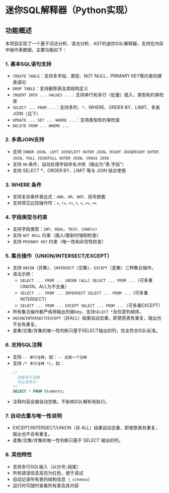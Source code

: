 # 迷你SQL解释器（Python实现）

## 功能概述

本项目实现了一个基于词法分析、语法分析、AST的迷你SQL解释器，支持在内存中操作表数据，主要功能如下：

### 1. 基本SQL语句支持
- `CREATE TABLE`：支持多字段、类型、NOT NULL、PRIMARY KEY等约束的建表语句
- `DROP TABLE`：支持删除表及其结构定义
- `INSERT INTO ... VALUES ...`：支持单行和多行（批量）插入，类型和约束检查
- `SELECT ... FROM ...`：支持多列、`*`、WHERE、ORDER BY、LIMIT、多表JOIN（见下）
- `UPDATE ... SET ... WHERE ...`：支持类型和约束检查
- `DELETE FROM ... WHERE ...`

### 2. 多表JOIN支持
- 支持 `INNER JOIN`、`LEFT JOIN`/`LEFT OUTER JOIN`、`RIGHT JOIN`/`RIGHT OUTER JOIN`、`FULL JOIN`/`FULL OUTER JOIN`、`CROSS JOIN`
- 支持 `ON` 条件，自动处理字段命名冲突（输出为"表.字段"）
- 支持 SELECT *、ORDER BY、LIMIT 等与 JOIN 结合使用

### 3. WHERE 条件
- 支持复杂条件表达式：`AND`、`OR`、`NOT`、括号嵌套
- 支持常见比较操作符：`=`, `!=`, `<>`, `>`, `<`, `>=`, `<=`

### 4. 字段类型与约束
- 支持字段类型：`INT`、`REAL`、`TEXT`、`CHAR(n)`
- 支持 `NOT NULL` 约束（插入/更新时强制检查）
- 支持 `PRIMARY KEY` 约束（唯一性和非空性检查）

### 5. 集合操作（UNION/INTERSECT/EXCEPT）

- 支持 `UNION`（并集）、`INTERSECT`（交集）、`EXCEPT`（差集）三种集合操作。
- 语法示例：
  - `SELECT ... FROM ... UNION [ALL] SELECT ... FROM ...`（可多重UNION，ALL为不去重）
  - `SELECT ... FROM ... INTERSECT SELECT ... FROM ...`（可多重INTERSECT）
  - `SELECT ... FROM ... EXCEPT SELECT ... FROM ...`（可多重EXCEPT）
- 所有集合操作都严格用输出列做key，支持`SELECT *`及任意列顺序。
- `UNION`/`INTERSECT`/`EXCEPT`（非ALL）结果自动去重，即使原表有重复，输出也不会有重复。
- 差集/交集/并集的唯一性判断只基于SELECT输出的列，完全符合SQL标准。

### 6. 支持SQL注释
- 支持 `-- 单行注释`，如：`-- 这是一个注释`
- 支持 `/* 多行注释 */`，如：
  ```sql
  /*
    这是多行注释
    可以写多行
  */
  SELECT * FROM Students;
  ```
- 注释内容会被自动忽略，不影响SQL解析和执行。

### 7. 自动去重与唯一性说明
- EXCEPT/INTERSECT/UNION（非 ALL）结果自动去重，即使原表有重复，输出也不会有重复。
- 差集/交集/并集的唯一性判断只基于 SELECT 输出的列。

### 8. 其他特性
- 支持多行SQL输入（以分号`;`结尾）
- 所有错误信息高亮为红色，便于调试
- 自动记录所有表的结构信息（`_schemas`）
- 运行时可随时查看所有表及其内容
